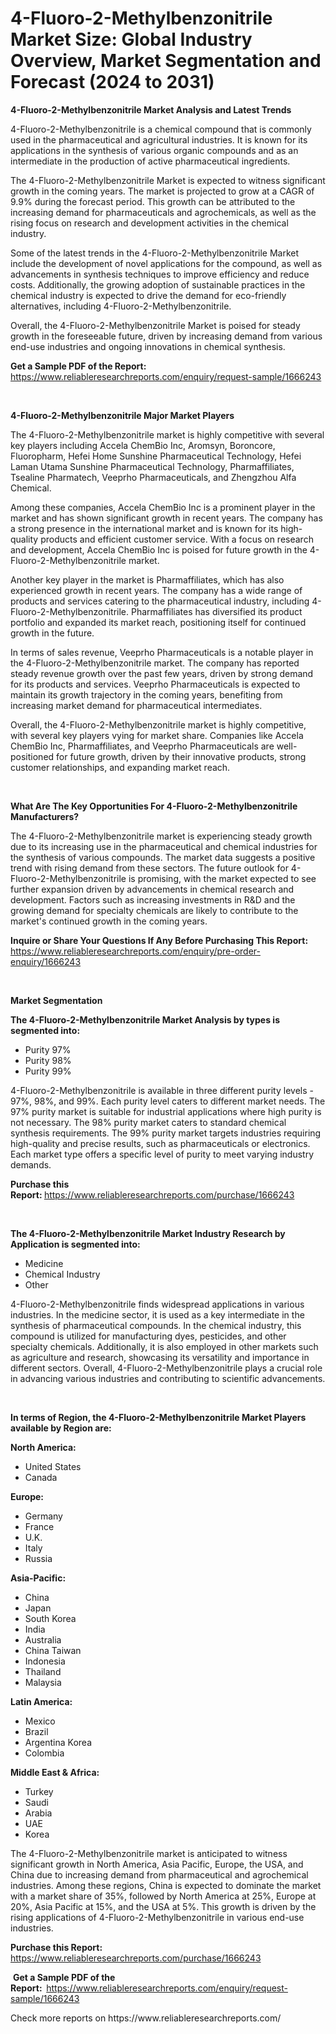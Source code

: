 <p><h1>4-Fluoro-2-Methylbenzonitrile Market Size: Global Industry Overview, Market Segmentation and Forecast (2024 to 2031)</h1></p><p><strong>4-Fluoro-2-Methylbenzonitrile Market Analysis and Latest Trends</strong></p>
<p><p>4-Fluoro-2-Methylbenzonitrile is a chemical compound that is commonly used in the pharmaceutical and agricultural industries. It is known for its applications in the synthesis of various organic compounds and as an intermediate in the production of active pharmaceutical ingredients.</p><p>The 4-Fluoro-2-Methylbenzonitrile Market is expected to witness significant growth in the coming years. The market is projected to grow at a CAGR of 9.9% during the forecast period. This growth can be attributed to the increasing demand for pharmaceuticals and agrochemicals, as well as the rising focus on research and development activities in the chemical industry.</p><p>Some of the latest trends in the 4-Fluoro-2-Methylbenzonitrile Market include the development of novel applications for the compound, as well as advancements in synthesis techniques to improve efficiency and reduce costs. Additionally, the growing adoption of sustainable practices in the chemical industry is expected to drive the demand for eco-friendly alternatives, including 4-Fluoro-2-Methylbenzonitrile.</p><p>Overall, the 4-Fluoro-2-Methylbenzonitrile Market is poised for steady growth in the foreseeable future, driven by increasing demand from various end-use industries and ongoing innovations in chemical synthesis.</p></p>
<p><strong>Get a Sample PDF of the Report:&nbsp;</strong> <a href="https://www.reliableresearchreports.com/enquiry/request-sample/1666243">https://www.reliableresearchreports.com/enquiry/request-sample/1666243</a></p>
<p>&nbsp;</p>
<p><strong>4-Fluoro-2-Methylbenzonitrile Major Market Players</strong></p>
<p><p>The 4-Fluoro-2-Methylbenzonitrile market is highly competitive with several key players including Accela ChemBio Inc, Aromsyn, Boroncore, Fluoropharm, Hefei Home Sunshine Pharmaceutical Technology, Hefei Laman Utama Sunshine Pharmaceutical Technology, Pharmaffiliates, Tsealine Pharmatech, Veeprho Pharmaceuticals, and Zhengzhou Alfa Chemical.</p><p>Among these companies, Accela ChemBio Inc is a prominent player in the market and has shown significant growth in recent years. The company has a strong presence in the international market and is known for its high-quality products and efficient customer service. With a focus on research and development, Accela ChemBio Inc is poised for future growth in the 4-Fluoro-2-Methylbenzonitrile market.</p><p>Another key player in the market is Pharmaffiliates, which has also experienced growth in recent years. The company has a wide range of products and services catering to the pharmaceutical industry, including 4-Fluoro-2-Methylbenzonitrile. Pharmaffiliates has diversified its product portfolio and expanded its market reach, positioning itself for continued growth in the future.</p><p>In terms of sales revenue, Veeprho Pharmaceuticals is a notable player in the 4-Fluoro-2-Methylbenzonitrile market. The company has reported steady revenue growth over the past few years, driven by strong demand for its products and services. Veeprho Pharmaceuticals is expected to maintain its growth trajectory in the coming years, benefiting from increasing market demand for pharmaceutical intermediates.</p><p>Overall, the 4-Fluoro-2-Methylbenzonitrile market is highly competitive, with several key players vying for market share. Companies like Accela ChemBio Inc, Pharmaffiliates, and Veeprho Pharmaceuticals are well-positioned for future growth, driven by their innovative products, strong customer relationships, and expanding market reach.</p></p>
<p>&nbsp;</p>
<p><strong>What Are The Key Opportunities For 4-Fluoro-2-Methylbenzonitrile Manufacturers?</strong></p>
<p><p>The 4-Fluoro-2-Methylbenzonitrile market is experiencing steady growth due to its increasing use in the pharmaceutical and chemical industries for the synthesis of various compounds. The market data suggests a positive trend with rising demand from these sectors. The future outlook for 4-Fluoro-2-Methylbenzonitrile is promising, with the market expected to see further expansion driven by advancements in chemical research and development. Factors such as increasing investments in R&D and the growing demand for specialty chemicals are likely to contribute to the market's continued growth in the coming years.</p></p>
<p><strong>Inquire or Share Your Questions If Any Before Purchasing This Report:</strong> <a href="https://www.reliableresearchreports.com/enquiry/pre-order-enquiry/1666243">https://www.reliableresearchreports.com/enquiry/pre-order-enquiry/1666243</a></p>
<p>&nbsp;</p>
<p><strong>Market Segmentation</strong></p>
<p><strong>The 4-Fluoro-2-Methylbenzonitrile Market Analysis by types is segmented into:</strong></p>
<p><ul><li>Purity 97%</li><li>Purity 98%</li><li>Purity 99%</li></ul></p>
<p><p>4-Fluoro-2-Methylbenzonitrile is available in three different purity levels - 97%, 98%, and 99%. Each purity level caters to different market needs. The 97% purity market is suitable for industrial applications where high purity is not necessary. The 98% purity market caters to standard chemical synthesis requirements. The 99% purity market targets industries requiring high-quality and precise results, such as pharmaceuticals or electronics. Each market type offers a specific level of purity to meet varying industry demands.</p></p>
<p><strong>Purchase this Report:&nbsp;</strong><a href="https://www.reliableresearchreports.com/purchase/1666243">https://www.reliableresearchreports.com/purchase/1666243</a></p>
<p>&nbsp;</p>
<p><strong>The 4-Fluoro-2-Methylbenzonitrile Market Industry Research by Application is segmented into:</strong></p>
<p><ul><li>Medicine</li><li>Chemical Industry</li><li>Other</li></ul></p>
<p><p>4-Fluoro-2-Methylbenzonitrile finds widespread applications in various industries. In the medicine sector, it is used as a key intermediate in the synthesis of pharmaceutical compounds. In the chemical industry, this compound is utilized for manufacturing dyes, pesticides, and other specialty chemicals. Additionally, it is also employed in other markets such as agriculture and research, showcasing its versatility and importance in different sectors. Overall, 4-Fluoro-2-Methylbenzonitrile plays a crucial role in advancing various industries and contributing to scientific advancements.</p></p>
<p>&nbsp;</p>
<p><strong>In terms of Region, the 4-Fluoro-2-Methylbenzonitrile Market Players available by Region are:</strong></p>
<p>
    <p> <strong> North America: </strong>
        <ul>
            <li>United States</li>
            <li>Canada</li>
        </ul>
        </p> 
    <p> <strong> Europe: </strong>
        <ul>
            <li>Germany</li>
            <li>France</li>
            <li>U.K.</li>
            <li>Italy</li>
            <li>Russia</li>
        </ul>
        </p> 
    <p> <strong> Asia-Pacific: </strong>
        <ul>
            <li>China</li>
            <li>Japan</li>
            <li>South Korea</li>
            <li>India</li>
            <li>Australia</li>
            <li>China Taiwan</li>
            <li>Indonesia</li>
            <li>Thailand</li>
            <li>Malaysia</li>
        </ul>
        </p> 
    <p> <strong> Latin America: </strong>
        <ul>
            <li>Mexico</li>
            <li>Brazil</li>
            <li>Argentina Korea</li>
            <li>Colombia</li>
        </ul>
        </p> 
    <p> <strong> Middle East & Africa: </strong>
        <ul>
            <li>Turkey</li>
            <li>Saudi</li>
            <li>Arabia</li>
            <li>UAE</li>
            <li>Korea</li>
        </ul>
    </p>
    </p>
<p><p>The 4-Fluoro-2-Methylbenzonitrile market is anticipated to witness significant growth in North America, Asia Pacific, Europe, the USA, and China due to increasing demand from pharmaceutical and agrochemical industries. Among these regions, China is expected to dominate the market with a market share of 35%, followed by North America at 25%, Europe at 20%, Asia Pacific at 15%, and the USA at 5%. This growth is driven by the rising applications of 4-Fluoro-2-Methylbenzonitrile in various end-use industries.</p></p>
<p><strong>Purchase this Report: </strong><a href="https://www.reliableresearchreports.com/purchase/1666243">https://www.reliableresearchreports.com/purchase/1666243</a></p>
<p>&nbsp;<strong>Get a Sample PDF of the Report:&nbsp;&nbsp;</strong><a href="https://www.reliableresearchreports.com/enquiry/request-sample/1666243">https://www.reliableresearchreports.com/enquiry/request-sample/1666243</a></p>
<p><strong></strong></p>
<p>Check more reports on https://www.reliableresearchreports.com/</p>